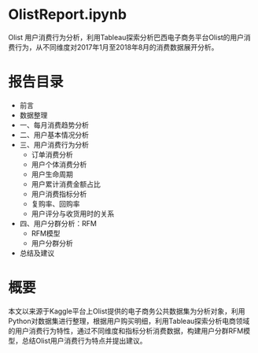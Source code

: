 # OlistReport.ipynb
Olist 用户消费行为分析，利用Tableau探索分析巴西电子商务平台Olist的用户消费行为，从不同维度对2017年1月至2018年8月的消费数据展开分析。
# 报告目录
- 前言
- 数据整理
- 一、每月消费趋势分析
- 二、用户基本情况分析
- 三、用户消费行为分析
  - 订单消费分析
  - 用户个体消费分析
  - 用户生命周期
  - 用户累计消费金额占比
  - 用户消费指标分析
  - 复购率、回购率
  - 用户评分与收货用时的关系
- 四、用户分群分析：RFM
  - RFM模型
  - 用户分群分析
- 总结及建议
# 概要
本文以来源于Kaggle平台上Olist提供的电子商务公共数据集为分析对象，利用Python对数据集进行整理，根据用户购买明细，利用Tableau探索分析电商领域的用户消费行为特性，通过不同维度和指标分析消费数据，构建用户分群RFM模型，总结Olist用户消费行为特点并提出建议。
